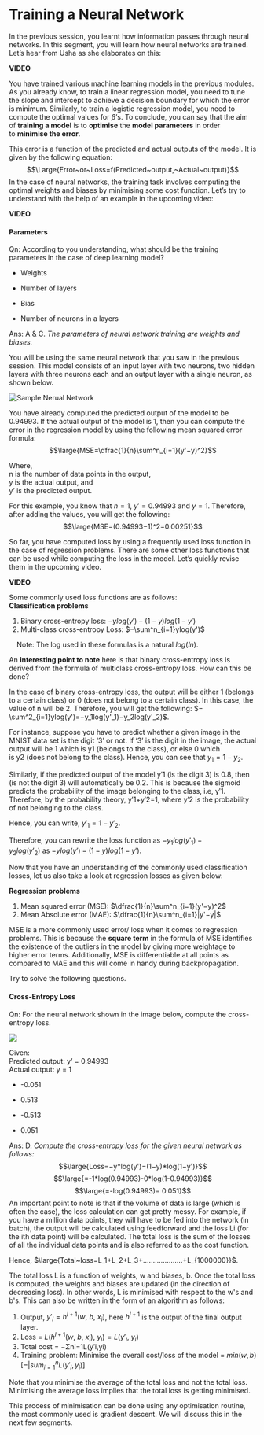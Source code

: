 # Training a Neural Network

In the previous session, you learnt how information passes through neural networks. In this segment, you will learn how neural networks are trained. Let’s hear from Usha as she elaborates on this:

**VIDEO**

You have trained various machine learning models in the previous modules. As you already know, to train a linear regression model, you need to tune the slope and intercept to achieve a decision boundary for which the error is minimum. Similarly, to train a logistic regression model, you need to compute the optimal values for $\beta$’s. To conclude, you can say that the aim of **training a model** is to **optimise** the **model parameters** in order to **minimise the error**. 

This error is a function of the predicted and actual outputs of the model. It is given by the following equation:
$$\Large{Error~or~Loss=f(Predicted~output,~Actual~output)}$$
In the case of neural networks, the training task involves computing the optimal weights and biases by minimising some cost function. Let’s try to understand with the help of an example in the upcoming video:

**VIDEO**

#### Parameters

Qn: According to you understanding, what should be the training parameters in the case of deep learning model?

- Weights

- Number of layers

- Bias

- Number of neurons in a layers

Ans: A & C. *The parameters of neural network training are weights and biases.*

You will be using the same neural network that you saw in the previous session. This model consists of an input layer with two neurons, two hidden layers with three neurons each and an output layer with a single neuron, as shown below.

![Sample Nerual Network](https://i.ibb.co/FW353Gv/Sample-Nerual-Network.png)

You have already computed the predicted output of the model to be 0.94993. If the actual output of the model is 1, then you can compute the error in the regression model by using the following mean squared error formula:
$$\large{MSE=\dfrac{1}{n}\sum^n_{i=1}(y'−y)^2}$$

Where,  
n is the number of data points in the output,  
y is the actual output, and  
y’ is the predicted output.

For this example, you know that $n=1$, $y'=0.94993$ and $y=1$. Therefore, after adding the values, you will get the following:
$$\large{MSE=(0.94993−1)^2=0.00251}$$

So far, you have computed loss by using a frequently used loss function in the case of regression problems. There are some other loss functions that can be used while computing the loss in the model. Let’s quickly revise them in the upcoming video.

**VIDEO**

Some commonly used loss functions are as follows:  
**Classification problems**

1.  Binary cross-entropy loss: $−ylog(y')−(1−y)log(1−y')$
2.  Multi-class cross-entropy Loss: $−\sum^n_{i=1}ylog(y')$

    Note: The log used in these formulas is a natural $log(ln)$.

An **interesting point to note** here is that binary cross-entropy loss is derived from the formula of multiclass cross-entropy loss. How can this be done?

  
In the case of binary cross-entropy loss, the output will be either 1 (belongs to a certain class) or 0 (does not belong to a certain class). In this case, the value of n will be 2. Therefore, you will get the following: $−\sum^2_{i=1}ylog(y')=−y_1log(y'_1)−y_2log(y'_2)$.

For instance, suppose you have to predict whether a given image in the MNIST data set is the digit ‘3’ or not. If ‘3’ is the digit in the image, the actual output will be 1 which is y1 (belongs to the class), or else 0 which is y2 (does not belong to the class). Hence, you can see that $y_1=1−y_2$.

Similarly, if the predicted output of the model y′1 (is the digit 3) is 0.8, then (is not the digit 3) will automatically be 0.2. This is because the sigmoid predicts the probability of the image belonging to the class, i.e, y′1. Therefore, by the probability theory, y′1+y′2=1, where y′2 is the probability of not belonging to the class.

Hence, you can write, $y'_1=1−y'_2$.

Therefore, you can rewrite the loss function as $−y_1log(y'_1)−y_2log(y'_2)$ as $−ylog(y')−(1−y)log(1−y')$.

Now that you have an understanding of the commonly used classification losses, let us also take a look at regression losses as given below:

  
**Regression problems**

1.  Mean squared error (MSE): $\dfrac{1}{n}\sum^n_{i=1}(y'−y)^2$
2.  Mean Absolute error (MAE): $\dfrac{1}{n}\sum^n_{i=1}|y'−y|$

MSE is a more commonly used error/ loss when it comes to regression problems. This is because the **square term** in the formula of MSE identifies the existence of the outliers in the model by giving more weightage to higher error terms. Additionally, MSE is differentiable at all points as compared to MAE and this will come in handy during backpropagation.

Try to solve the following questions.

#### Cross-Entropy Loss

Qn: For the neural network shown in the image below, compute the cross-entropy loss.

![](https://images.upgrad.com/0885e74f-178a-4b7d-b982-d1a2f4b555cb-pasted%20image%200%20(3).png)

Given:  
Predicted output: y’ = 0.94993  
Actual output: y = 1

- -0.051

- 0.513

- -0.513

- 0.051

Ans: D. *Compute the cross-entropy loss for the given neural network as follows:*  
$$\large{Loss=−y*log(y')−(1−y)*log(1−y')}$$$$\large{=-1*log(0.94993)-0*log(1-0.94993)}$$$$\large{=-log(0.94993)= 0.051}$$
An important point to note is that if the volume of data is large (which is often the case), the loss calculation can get pretty messy. For example, if you have a million data points, they will have to be fed into the network (in batch), the output will be calculated using feedforward and the loss Li (for the ith data point) will be calculated. The total loss is the sum of the losses of all the individual data points and is also referred to as the cost function.

  
Hence, $\large{Total~loss=L_1+L_2+L_3+....................+L_{1000000}}$.

The total loss L is a function of weights, w and biases, b. Once the total loss is computed, the weights and biases are updated (in the direction of decreasing loss). In other words, L is minimised with respect to the w's and b's. This can also be written in the form of an algorithm as follows:

1.  Output, $y'_i=h^{l+1}(w,~b,~x_i)$, here $h^{l+1}$ is the output of the final output layer.
2.  Loss = $L(h^{l+1}(w,~b,~x_i),~y_i)=L(y'_i,~y_i)$
3.  Total cost = −Σni=1L(y′i,yi)
4.  Training problem: Minimise the overall cost/loss of the model = $min(w,b)\left[−|sum^n_{i=1}L(y'_i,y_i)\right]$

Note that you minimise the average of the total loss and not the total loss. Minimising the average loss implies that the total loss is getting minimised.

This process of minimisation can be done using any optimisation routine, the most commonly used is gradient descent. We will discuss this in the next few segments.